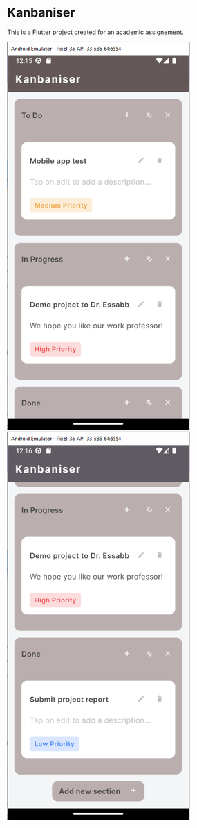 # Kanbaniser

This is a Flutter project created for an academic assignement.

![Screenshot 1](screenshots/image1.png)
![Screenshot 2](screenshots/image2.png)